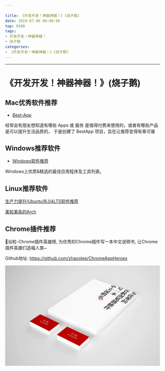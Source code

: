 ```yaml
---

title: 《开发开发！神器神器！》(烧子鹅)
date: 2019-07-06 00:00:06
top: 9500
tags: 
- 开发开发！神器神器！
- 烧子鹅
categories:
- 《开发开发！神器神器！》(烧子鹅)
---
```



------

<!-- more -->

# 《开发开发！神器神器！》(烧子鹅)



## Mac优秀软件推荐

- [Best-App](https://github.com/hzlzh/Best-App)

经常会有朋友想知道有哪些 Apps 或 服务 是值得付费来使用的，或者有哪些产品是可以提升生活品质的， 于是创建了 BestApp 项目，旨在让推荐变得有章可循





## Windows推荐软件



- [Windows软件推荐](https://github.com/Awesome-Windows/Awesome/blob/master/README-cn.md)

Windows上优质&精选的最佳应用程序及工具列表。




## Linux推荐软件



[生产力提升!Ubuntu16.04LTS软件推荐](https://www.jianshu.com/p/49bac90a8a08)



[美轮美奂的Arch](https://www.jianshu.com/p/3d3da6b930a1)





## Chrome插件推荐



🌈谷粒-Chrome插件英雄榜, 为优秀的Chrome插件写一本中文说明书, 让Chrome插件英雄们造福人类~ 



Github地址:  https://github.com/zhaoolee/ChromeAppHeroes



![](https://raw.githubusercontent.com/zhaoolee/GraphBed/master/zhaoolee_images000002/96eba42b2eaac0dada3f7d19cf5d295a.jpeg)